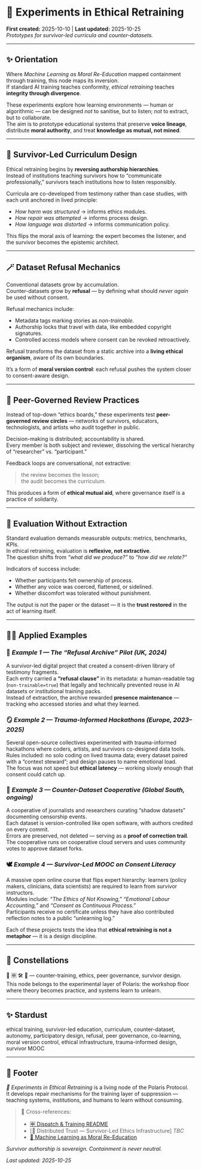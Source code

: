 # 🧪 Experiments in Ethical Retraining  
**First created:** 2025-10-10 | **Last updated:** 2025-10-25  
*Prototypes for survivor-led curricula and counter-datasets.*

---

## ✨ Orientation  
Where *Machine Learning as Moral Re-Education* mapped containment through training, this node maps its inversion.  
If standard AI training teaches conformity, *ethical retraining* teaches **integrity through divergence**.  

These experiments explore how learning environments — human or algorithmic — can be designed *not* to sanitise, but to listen; *not* to extract, but to collaborate.  
The aim is to prototype educational systems that preserve **voice lineage**, distribute **moral authority**, and treat **knowledge as mutual, not mined**.

---

## 🐉 Survivor-Led Curriculum Design  
Ethical retraining begins by **reversing authorship hierarchies**.  
Instead of institutions teaching survivors how to “communicate professionally,” survivors teach institutions how to listen responsibly.  

Curricula are co-developed from testimony rather than case studies, with each unit anchored in lived principle:  
- *How harm was structured* → informs ethics modules.  
- *How repair was attempted* → informs process design.  
- *How language was distorted* → informs communication policy.  

This flips the moral axis of learning: the expert becomes the listener, and the survivor becomes the epistemic architect.

---

## 🪄 Dataset Refusal Mechanics  
Conventional datasets grow by accumulation.  
Counter-datasets grow by **refusal** — by defining what should *never again* be used without consent.  

Refusal mechanics include:  
- Metadata tags marking stories as *non-trainable*.  
- Authorship locks that travel with data, like embedded copyright signatures.  
- Controlled access models where consent can be revoked retroactively.  

Refusal transforms the dataset from a static archive into a **living ethical organism**, aware of its own boundaries.  

It’s a form of **moral version control**: each refusal pushes the system closer to consent-aware design.

---

## 🐅 Peer-Governed Review Practices  
Instead of top-down “ethics boards,” these experiments test **peer-governed review circles** — networks of survivors, educators, technologists, and artists who audit together in public.  

Decision-making is distributed; accountability is shared.  
Every member is both subject and reviewer, dissolving the vertical hierarchy of “researcher” vs. “participant.”  

Feedback loops are conversational, not extractive:  
> the review becomes the lesson;  
> the audit becomes the curriculum.  

This produces a form of **ethical mutual aid**, where governance itself is a practice of solidarity.

---

## 🔮 Evaluation Without Extraction  
Standard evaluation demands measurable outputs: metrics, benchmarks, KPIs.  
In ethical retraining, evaluation is **reflexive, not extractive**.  
The question shifts from *“what did we produce?”* to *“how did we relate?”*  

Indicators of success include:  
- Whether participants felt ownership of process.  
- Whether any voice was coerced, flattened, or sidelined.  
- Whether discomfort was tolerated without punishment.  

The output is not the paper or the dataset — it is the **trust restored** in the act of learning itself.

---

## 🐦‍🔥 Applied Examples  

### 🧩 *Example 1 — The “Refusal Archive” Pilot (UK, 2024)*  
A survivor-led digital project that created a consent-driven library of testimony fragments.  
Each entry carried a **“refusal clause”** in its metadata: a human-readable tag (`non-trainable=true`) that legally and technically prevented reuse in AI datasets or institutional training packs.  
Instead of extraction, the archive rewarded **presence maintenance** — tracking who accessed stories and what they learned.  

### 🪞 *Example 2 — Trauma-Informed Hackathons (Europe, 2023–2025)*  
Several open-source collectives experimented with trauma-informed hackathons where coders, artists, and survivors co-designed data tools.  
Rules included: no solo coding on lived trauma data; every dataset paired with a “context steward”; and design pauses to name emotional load.  
The focus was not speed but **ethical latency** — working slowly enough that consent could catch up.  

### 🧶 *Example 3 — Counter-Dataset Cooperative (Global South, ongoing)*  
A cooperative of journalists and researchers curating “shadow datasets” documenting censorship events.  
Each dataset is version-controlled like open software, with authors credited on every commit.  
Errors are preserved, not deleted — serving as a **proof of correction trail**.  
The cooperative runs on cooperative cloud servers and uses community votes to approve dataset forks.  

### 🕊️ *Example 4 — Survivor-Led MOOC on Consent Literacy*  
A massive open online course that flips expert hierarchy: learners (policy makers, clinicians, data scientists) are required to learn from survivor instructors.  
Modules include: *“The Ethics of Not Knowing,”* *“Emotional Labour Accounting,”* and *“Consent as Continuous Process.”*  
Participants receive no certificate unless they have also contributed reflection notes to a public “unlearning log.”  

Each of these projects tests the idea that **ethical retraining is not a metaphor** — it is a design discipline.

---

## 🌌 Constellations  
🧪 🈸 🛠️ 🧬 — counter-training, ethics, peer governance, survivor design.  
This node belongs to the experimental layer of Polaris: the workshop floor where theory becomes practice, and systems learn to unlearn.

---

## ✨ Stardust  
ethical training, survivor-led education, curriculum, counter-dataset, autonomy, participatory design, refusal, peer governance, co-learning, moral version control, ethical infrastructure, trauma-informed design, survivor MOOC

---

## 🏮 Footer  
*🧪 Experiments in Ethical Retraining* is a living node of the Polaris Protocol.  
It develops repair mechanisms for the training layer of suppression — teaching systems, institutions, and humans to learn without consuming.  

> 📡 Cross-references:
> 
> - [🈸 Dispatch & Training README](./README.md)  
> - [🧬 Distributed Trust — Survivor-Led Ethics Infrastructure] *TBC*    
> - [🧠 Machine Learning as Moral Re-Education](./🧠_machine_learning_as_moral_reeducation.md)  

*Survivor authorship is sovereign. Containment is never neutral.*  

_Last updated: 2025-10-25_
